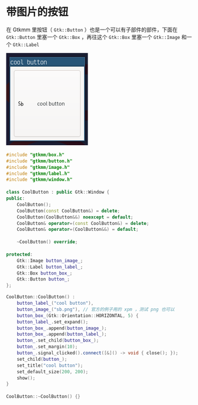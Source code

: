 # 带图片的按钮

在 Gtkmm 里按钮（ `Gtk::Button` ）也是一个可以有子部件的部件，下面在 `Gtk::Button` 里塞一个 `Gtk::Box` ，再往这个 `Gtk::Box` 里塞一个 `Gtk::Image` 和一个 `Gtk::Label`

![cool button](../imgs/gtkmm4-cool_button.png "cool button")

```c++
#include "gtkmm/box.h"
#include "gtkmm/button.h"
#include "gtkmm/image.h"
#include "gtkmm/label.h"
#include "gtkmm/window.h"

class CoolButton : public Gtk::Window {
public:
    CoolButton();
    CoolButton(const CoolButton&) = delete;
    CoolButton(CoolButton&&) noexcept = default;
    CoolButton& operator=(const CoolButton&) = delete;
    CoolButton& operator=(CoolButton&&) = default;

    ~CoolButton() override;

protected:
    Gtk::Image button_image_;
    Gtk::Label button_label_;
    Gtk::Box button_box_;
    Gtk::Button button_;
};
```

```c++
CoolButton::CoolButton() :
    button_label_("cool button"),
    button_image_("sb.png"), // 官方的例子用的 xpm ，测试 png 也可以
    button_box_(Gtk::Orientation::HORIZONTAL, 5) {
    button_label_.set_expand();
    button_box_.append(button_image_);
    button_box_.append(button_label_);
    button_.set_child(button_box_);
    button_.set_margin(10);
    button_.signal_clicked().connect([&]() -> void { close(); });
    set_child(button_);
    set_title("cool button");
    set_default_size(200, 200);
    show();
}

CoolButton::~CoolButton() {}
```
